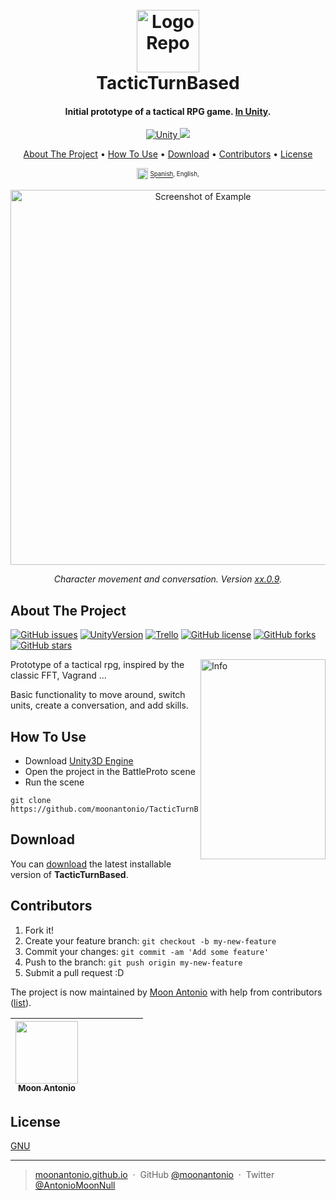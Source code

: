
<h1 align="center">
  <br>
    <a href="https://github.com/moonantonio/TacticTurnBased"><img src="https://github.com/moonantonio/TacticTurnBased/blob/master/res/logo.png?raw=true" alt="LogoRepo" width="100"></a>
  <br>
  TacticTurnBased
  <br>
</h1>

<h4 align="center">Initial prototype of a tactical RPG game. <a href="https://unity.com/" target="_blank">In Unity</a>.</h4>

<p align="center">
  <a href="https://unity.com/">
    <img src="https://img.shields.io/badge/Unity-2019.4.8f1-brightgreen"
         alt="Unity">
  </a>
  <a href="https://docs.unity3d.com/2019.1/Documentation/Manual/dotnetProfileSupport.html">
    <img src="https://img.shields.io/badge/.NET-4.x-blue">
  </a>
</p>

<p align="center">
  <a href="#about-the-project">About The Project</a> •
  <a href="#how-to-use">How To Use</a> •
  <a href="#download">Download</a> •
  <a href="#contributors">Contributors</a> •
  <a href="#license">License</a>
</p>
<p align="center">
<sup> <!-- Languages -->
      <img src="https://github.com/moonantonio/TacticTurnBased/blob/master/res/languageicon-36.png?raw=true" width="18" height="18">
      <sup>
            <a href="https://github.com/moonantonio/TacticTurnBased">Spanish</a>,
            English,
      </sup>
</sup>
</p>

<p align="center"><img src="https://github.com/moonantonio/TacticTurnBased/blob/master/res/fondo.gif?raw=true" width=600 alt="Screenshot of Example"></p>

<p align="center"><em>Character movement and conversation. Version <a href="https://semver.org/">xx.0.9</a>.</em></p>

## About The Project

[![GitHub issues](https://img.shields.io/github/issues/MoonAntonio/Proto-Tactic.svg)](https://github.com/MoonAntonio/Proto-Tactic/issues)
[![UnityVersion](https://img.shields.io/badge/Unity-2017.3.1f1-blue.svg)](https://unity3d.com/es)
[![Trello](https://img.shields.io/badge/Trello-OFF-red.svg)](https://github.com/MoonAntonio/Proto-Tactic)
[![GitHub license](https://img.shields.io/badge/license-AGPL-blue.svg)](https://raw.githubusercontent.com/MoonAntonio/Proto-Tactic/master/LICENSE)
[![GitHub forks](https://img.shields.io/github/forks/MoonAntonio/Proto-Tactic.svg)](https://github.com/MoonAntonio/Proto-Tactic/network)
[![GitHub stars](https://img.shields.io/github/stars/MoonAntonio/Proto-Tactic.svg)](https://github.com/MoonAntonio/Proto-Tactic/stargazers)

<img src="https://github.com/moonantonio/TacticTurnBased/blob/master/res/info.png?raw=true" align="right"
     alt="Info" width="200" height="320">
     
Prototype of a tactical rpg, inspired by the classic FFT, Vagrand ...

Basic functionality to move around, switch units, create a conversation, and add skills.

## How To Use

* Download [Unity3D Engine][99]
* Open the project in the BattleProto scene
* Run the scene

```
git clone https://github.com/moonantonio/TacticTurnBased.git
```
  
## Download

You can [download](https://github.com/moonantonio/TacticTurnBased/releases/tag/1.0.0) the latest installable version of **TacticTurnBased**.
  
## Contributors

1. Fork it!
2. Create your feature branch: `git checkout -b my-new-feature`
3. Commit your changes: `git commit -am 'Add some feature'`
4. Push to the branch: `git push origin my-new-feature`
5. Submit a pull request :D

The project is now maintained by [Moon Antonio](https://github.com/moonantonio) with help from contributors ([list](https://github.com/moonantonio/TacticTurnBased/graphs/contributors)).

<!-- ALL-CONTRIBUTORS-LIST:START - Do not remove or modify this section -->
<!-- prettier-ignore -->

| [<img src="https://avatars3.githubusercontent.com/u/7427480?s=460&u=6c19110c744836fd6265dd1b4781e6ddd22dd20a&v=4" width="100px;"/><br /><sub><b>Moon Antonio</b></sub>](https://moonantonio.github.io/)<br />  |  |  |  |  | | |
| :-----------------------------------------------------------------------------------------------------------------------------------------------------------------: | :-----------------------------------------------------------------------------------------------------------------------------------------------------------------------: | :-------------------------------------------------------------------------------------------------------------------------------------------------------------------: | :-------------------------------------------------------------------------------------------------------------------------------------------------------------: | :------------------------------------------------------------------------------------------------------------------------------------------------------------: | :---------------------------------------------------------------------------------------------------------------------------------------------------------------------------: | :-----------------------------------------------------------------------------------------------------------------------------------------------------------: |

<!-- ALL-CONTRIBUTORS-LIST:END -->


## License
[GNU](https://github.com/moonantonio/TacticTurnBased/blob/master/LICENSE)

---

> [moonantonio.github.io](https://moonantonio.github.io/) &nbsp;&middot;&nbsp;
> GitHub [@moonantonio](https://github.com/moonantonio) &nbsp;&middot;&nbsp;
> Twitter [@AntonioMoonNull](https://twitter.com/AntonioMoonNull)

[99]: https://unity3d.com
